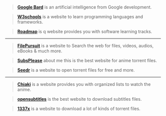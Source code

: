 > [__Google Bard__](https://bard.google.com/?hl=en) is an artificial intelligence from Google development.

> [__W3schools__](https://www.w3schools.com/) is a website to learn programming languages and frameworks.

> [__Roadmap__](https://roadmap.sh/) is q website provides you with software learning tracks.

___

> [__FilePursuit__](https://filepursuit.com/) is a website to Search the web for files, videos, audios, eBooks & much more.

> [__SubsPlease__](https://subsplease.org/) about me this is the best website for anime torrent files.

> [__Seedr__](https://www.seedr.cc/) is a website to open torrent files for free and more.

___

> [__Chiaki__](https://chiaki.site/) is a website provides you with organized lists to watch the anime.

> [__opensubtitles__](https://www.opensubtitles.org/ar) is the best website to download subtitles files.

> [__1337x__](https://1337x.to/home/) is a website to download a lot of kinds of torrent files.
